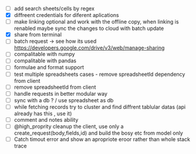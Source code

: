 - [ ] add search sheets/cells by regex
- [x] diffreent credentials for diferent aplications
- [ ] make linking optional and work with the offline copy, when linking is renabled maybe sync the changes to cloud with batch update
- [x] share from terminal
- [ ] batch request -> see how its used https://developers.google.com/drive/v3/web/manage-sharing
- [ ] compalitable with numpy
- [ ] compalitable with pandas
- [ ] formulae and format support
- [ ] test multiple spreadsheets cases - remove spreadsheetId dependency from client
- [ ] remove spreadsheetId from client
- [ ] handle requests in better modular way 
- [ ] sync with a db ? / use spreadsheet as db
- [ ] while fetching records try to cluster and find diffrent tablular datas (api already has this , use it)
- [ ] comment and notes ability
- [ ] @high_proprity cleanup the client, use only a create_request(body,fields,id) and build the bosy etc from model only 
- [ ] Catch timout error and show an apropriote eroor rather than whole stack trace